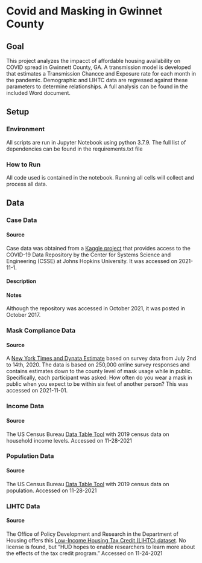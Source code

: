 # Covid and Masking in Gwinnet County

## Goal
This project analyzes the impacct of affordable housing availability on COVID spread in Gwinnett County, GA. A transmission model is developed that estimates a Transmission Chancce and Exposure rate for each month in the pandemic. Demographic and LIHTC data are regressed against these parameters to determine relationships. A full analysis can be found in the included Word document.

## Setup

### Environment
All scripts are run in Jupyter Notebook using python 3.7.9. The full list of dependencies can be found in the requirements.txt file

### How to Run
All code used is contained in the notebook. Running all cells will collect and process all data.


## Data

### Case Data

#### Source
Case data was obtained from a [Kaggle project](https://www.kaggle.com/antgoldbloom/covid19-data-from-john-hopkins-university/version/377?select=RAW_us_confirmed_cases.csv) that provides access to the COVID-19 Data Repository by the Center for Systems Science and Engineering (CSSE) at Johns Hopkins University. It was accessed on 2021-11-1.

#### Description

#### Notes
Although the repository was accessed in October 2021, it was posted in October 2017.


### Mask Compliance Data

#### Source
A [New York Times and Dynata Estimate](https://github.com/nytimes/covid-19-data/tree/master/mask-use) based on survey data from July 2nd to 14th, 2020. The data is based on 250,000 online survey responses and contains estimates down to the county level of mask usage while in public. Specifically, each participant was asked: How often do you wear a mask in public when you expect to be within six feet of another person? This was accessed on 2021-11-01.


### Income Data

#### Source
The US Census Bureau [Data Table Tool](https://data.census.gov/cedsci/table?q=Income&g=0400000US13%240500000&tid=ACSST1Y2019.S1901&hidePreview=true&tp=true) with 2019 census data on household income levels. Accessed on 11-28-2021



### Population Data

#### Source
The US Census Bureau [Data Table Tool](https://data.census.gov/cedsci/table?q=Population&g=0400000US13%240500000&tid=ACSDP1Y2019.DP05&hidePreview=true&tp=true) with 2019 census data on population. Accessed on 11-28-2021

### LIHTC Data

#### Source
The Office of Policy Development and Research in the Department of Housing offers this [Low-Income Housing Tax Credit (LIHTC) dataset](https://www.huduser.gov/portal/datasets/lihtc/property.html#data). No license is found, but “HUD hopes to enable researchers to learn more about the effects of the tax credit program.” Accessed on 11-24-2021


